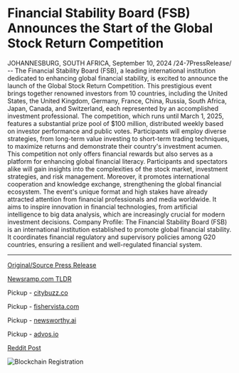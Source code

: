 # Financial Stability Board (FSB) Announces the Start of the Global Stock Return Competition

JOHANNESBURG, SOUTH AFRICA, September 10, 2024 /24-7PressRelease/ -- The Financial Stability Board (FSB), a leading international institution dedicated to enhancing global financial stability, is excited to announce the launch of the Global Stock Return Competition. This prestigious event brings together renowned investors from 10 countries, including the United States, the United Kingdom, Germany, France, China, Russia, South Africa, Japan, Canada, and Switzerland, each represented by an accomplished investment professional.  The competition, which runs until March 1, 2025, features a substantial prize pool of $100 million, distributed weekly based on investor performance and public votes. Participants will employ diverse strategies, from long-term value investing to short-term trading techniques, to maximize returns and demonstrate their country's investment acumen.  This competition not only offers financial rewards but also serves as a platform for enhancing global financial literacy. Participants and spectators alike will gain insights into the complexities of the stock market, investment strategies, and risk management. Moreover, it promotes international cooperation and knowledge exchange, strengthening the global financial ecosystem.  The event's unique format and high stakes have already attracted attention from financial professionals and media worldwide. It aims to inspire innovation in financial technologies, from artificial intelligence to big data analysis, which are increasingly crucial for modern investment decisions.  Company Profile:  The Financial Stability Board (FSB) is an international institution established to promote global financial stability. It coordinates financial regulatory and supervisory policies among G20 countries, ensuring a resilient and well-regulated financial system. 

---

[Original/Source Press Release](https://www.24-7pressrelease.com/press-release/514144/financial-stability-board-fsb-announces-the-start-of-the-global-stock-return-competition)
                    

[Newsramp.com TLDR](https://newsramp.com/curated-news/fsb-launches-global-stock-return-competition-with-100-million-prize-pool/d7e2ab04a3e56dcc030fdf2b64878526) 


Pickup - [citybuzz.co](https://citybuzz.co/2024/09/10/global-stock-return-competition-launches-with-100-million-prize-pool)

Pickup - [fishervista.com](https://fishervista.com/en/fsb-launches-global-stock-return-competition-with-100-million-prize-pool/20246643)

Pickup - [newsworthy.ai](https://newsworthy.ai/curated/global-stock-return-competition-launches-with-100-million-prize-pool/20246643)

Pickup - [advos.io](https://advos.io/en/fsb-launches-global-stock-return-competition-with-100-million-prize-pool/20246643)
 



[Reddit Post](https://www.reddit.com/r/Business_NewsRamp/comments/1fdc4mw/fsb_launches_global_stock_return_competition_with/) 



![Blockchain Registration](https://cdn.newsramp.app/24-7PressRelease/qrcode/249/10/ableYTgw.webp)